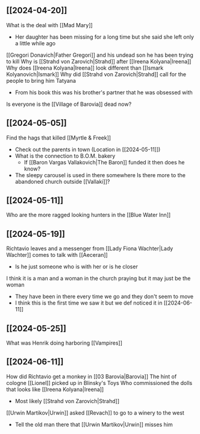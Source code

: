 ## [[2024-04-20]]
What is the deal with [[Mad Mary]] 
- Her daughter has been missing for a long time but she said she left only a little while ago

[[Gregori Donavich|Father Gregori]] and his undead son he has been trying to kill
Why is [[Strahd von Zarovich|Strahd]] after [[Ireena Kolyana|Ireena]] 
Why does [[Ireena Kolyana|Ireena]] look different than [[Ismark Kolyanovich|Ismark]] 
Why did [[Strahd von Zarovich|Strahd]] call for the people to bring him Tatyana
- From his book this was his brother's partner that he was obsessed with 

Is everyone is the [[Village of Barovia]] dead now?

## [[2024-05-05]]
Find the hags that killed [[Myrtle & Freek]] 
- Check out the parents in town (Location in [[2024-05-11]])
- What is the connection to B.O.M. bakery
	- If [[Baron Vargas Vallakovich|The Baron]] funded it then does he know?
- The sleepy carousel is used in there somewhere
Is there more to the abandoned church outside [[Vallaki]]?

## [[2024-05-11]]
Who are the more ragged looking hunters in the [[Blue Water Inn]] 

## [[2024-05-19]]
Richtavio leaves and a messenger from [[Lady Fiona Wachter|Lady Wachter]] comes to talk with [[Aeceran]] 
- Is he just someone who is with her or is he closer

I think it is a man and a woman in the church praying but it may just be the woman
- They have been in there every time we go and they don't seem to move
- I think this is the first time we saw it but we def noticed it in [[2024-06-11]] 

## [[2024-05-25]]
What was Henrik doing harboring [[Vampires]] 

##  [[2024-06-11]]
How did Richtavio get a monkey in [[03 Barovia|Barovia]] 
The hint of cologne [[Lionel]] picked up in Blinsky's Toys
Who commissioned the dolls that looks like [[Ireena Kolyana|Ireena]] 
- Most likely [[Strahd von Zarovich|Strahd]] 

[[Urwin Martikov|Urwin]] asked [[Revach]] to go to a winery to the west 
- Tell the old man there that [[Urwin Martikov|Urwin]] misses him